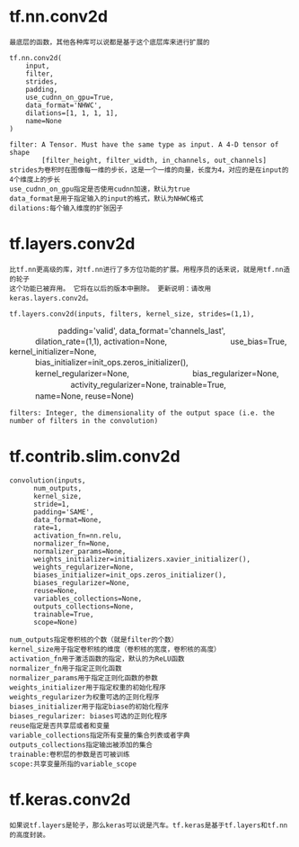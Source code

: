 # tf.nn.conv2d
	最底层的函数，其他各种库可以说都是基于这个底层库来进行扩展的

	tf.nn.conv2d(
	    input,
	    filter,
	    strides,
	    padding,
	    use_cudnn_on_gpu=True,
	    data_format='NHWC',
	    dilations=[1, 1, 1, 1],
	    name=None
	)

	filter: A Tensor. Must have the same type as input. A 4-D tensor of shape
			[filter_height, filter_width, in_channels, out_channels]
	strides为卷积时在图像每一维的步长，这是一个一维的向量，长度为4，对应的是在input的4个维度上的步长
	use_cudnn_on_gpu指定是否使用cudnn加速，默认为true
	data_format是用于指定输入的input的格式，默认为NHWC格式
	dilations:每个输入维度的扩张因子

# tf.layers.conv2d
	比tf.nn更高级的库，对tf.nn进行了多方位功能的扩展。用程序员的话来说，就是用tf.nn造的轮子
	这个功能已被弃用。 它将在以后的版本中删除。 更新说明：请改用keras.layers.conv2d。

	tf.layers.conv2d(inputs, filters, kernel_size, strides=(1,1),
                      padding='valid', data_format='channels_last',
                　　　 dilation_rate=(1,1), activation=None, 
                　　　 use_bias=True, kernel_initializer=None, 
                　　　 bias_initializer=init_ops.zeros_initializer(), 
                　　　 kernel_regularizer=None, 
                　　　 bias_regularizer=None, 
                　　　 activity_regularizer=None, trainable=True, 
                　　　 name=None, reuse=None)

	filters: Integer, the dimensionality of the output space (i.e. the number of filters in the convolution)

# tf.contrib.slim.conv2d
	convolution(inputs,
          num_outputs,
          kernel_size,
          stride=1,
          padding='SAME',
          data_format=None,
          rate=1,
          activation_fn=nn.relu,
          normalizer_fn=None,
          normalizer_params=None,
          weights_initializer=initializers.xavier_initializer(),
          weights_regularizer=None,
          biases_initializer=init_ops.zeros_initializer(),
          biases_regularizer=None,
          reuse=None,
          variables_collections=None,
          outputs_collections=None,
          trainable=True,
          scope=None)

	num_outputs指定卷积核的个数（就是filter的个数）
	kernel_size用于指定卷积核的维度（卷积核的宽度，卷积核的高度）
	activation_fn用于激活函数的指定，默认的为ReLU函数
	normalizer_fn用于指定正则化函数
	normalizer_params用于指定正则化函数的参数
	weights_initializer用于指定权重的初始化程序
	weights_regularizer为权重可选的正则化程序
	biases_initializer用于指定biase的初始化程序
	biases_regularizer: biases可选的正则化程序
	reuse指定是否共享层或者和变量
	variable_collections指定所有变量的集合列表或者字典
	outputs_collections指定输出被添加的集合
	trainable:卷积层的参数是否可被训练
	scope:共享变量所指的variable_scope
	

# tf.keras.conv2d
	如果说tf.layers是轮子，那么keras可以说是汽车。tf.keras是基于tf.layers和tf.nn的高度封装。